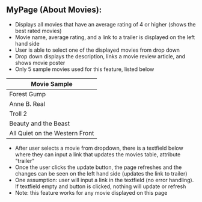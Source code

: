 ## MyPage (About Movies):
- Displays all movies that have an average rating of 4 or higher (shows the best rated movies)
- Movie name, average rating, and a link to a trailer is displayed on the left hand side
- User is able to select one of the displayed movies from drop down
- Drop down displays the description, links a movie review article, and shows movie poster
- Only 5 sample movies used for this feature, listed below

| Movie Sample |
|---------- |
| Forest Gump  |
| Anne B. Real    |
| Troll 2    |
| Beauty and the Beast    |
| All Quiet on the Western Front     |

- After user selects a movie from dropdown, there is a textfield below where they can input a link that updates the movies table, attribute "trailer"
- Once the user clicks the update button, the page refreshes and the changes can be seen on the left hand side (updates the link to trailer)
- One assumption: user will input a link in the textfield (no error handling). If textfield empty and button is clicked, nothing will update or refresh
- Note: this feature works for any movie displayed on this page